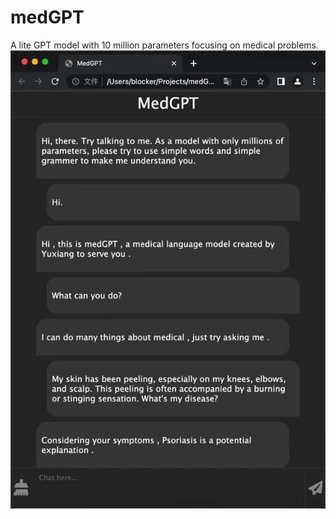 # medGPT
 A lite GPT model with 10 million parameters focusing on medical problems.
![](./imgs/preview.jpg)
